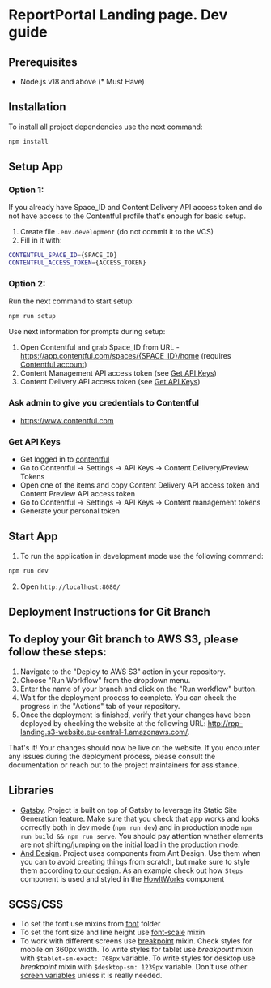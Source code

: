 # ReportPortal Landing page. Dev guide

## Prerequisites
- Node.js v18 and above (* Must Have)

## Installation
To install all project dependencies use the next command:
```bash
npm install
```

## Setup App

### Option 1:

If you already have Space_ID and Content Delivery API access token and do not have access to the Contentful profile that's enough for basic setup.
1. Create file `.env.development` (do not commit it to the VCS)
2. Fill in it with:
```bash
CONTENTFUL_SPACE_ID={SPACE_ID}
CONTENTFUL_ACCESS_TOKEN={ACCESS_TOKEN}
```

### Option 2:

Run the next command to start setup:
```bash
npm run setup
```

Use next information for prompts during setup:

1. Open Contentful and grab Space_ID from URL - https://app.contentful.com/spaces/{SPACE_ID}/home (requires [Contentful account](#ask-admin-to-give-you-credentials-to-contentful))
2. Content Management API access token (see [Get API Keys](#get-api-keys))
3. Content Delivery API access token (see [Get API Keys](#get-api-keys))

### Ask admin to give you credentials to Contentful
- https://www.contentful.com

### Get API Keys
- Get logged in to [contentful](https://www.contentful.com)
- Go to Contentful -> Settings -> API Keys -> Content Delivery/Preview Tokens
- Open one of the items and copy Content Delivery API access token and Content Preview API access token
- Go to Contentful -> Settings -> API Keys ->  Content management tokens
- Generate your personal token

## Start App

1. To run the application in development mode use the following command:
```bash
npm run dev
```
2. Open `http://localhost:8080/`

## Deployment Instructions for Git Branch
## To deploy your Git branch to AWS S3, please follow these steps:

1. Navigate to the "Deploy to AWS S3" action in your repository.
2. Choose "Run Workflow" from the dropdown menu.
3. Enter the name of your branch and click on the "Run workflow" button.
4. Wait for the deployment process to complete. You can check the progress in the "Actions" tab of your repository.
5. Once the deployment is finished, verify that your changes have been deployed by checking the website at the following URL: http://rpp-landing.s3-website.eu-central-1.amazonaws.com/.

That's it! Your changes should now be live on the website. If you encounter any issues during the deployment process, please consult the documentation or reach out to the project maintainers for assistance.

## Libraries

- [Gatsby](https://www.gatsbyjs.com/). Project is built on top of Gatsby to leverage its Static Site Generation feature. Make sure that you check that app works and looks correctly both in dev mode (`npm run dev`) and in production mode `npm run build && npm run serve`. You should pay attention whether elements are not shifting/jumping on the initial load in the production mode.
- [And Design](https://ant.design/components/overview/). Project uses components from Ant Design. Use them when you can to avoid creating things from scratch, but make sure to style them according [to our design](https://www.figma.com/file/JDa2JNX88qMJbdWeFpBfNz/%F0%9F%8C%90-RP-Landing-2.0). As an example check out how `Steps` component is used and styled in the [HowItWorks](./src/components/LandingPage/HowItWorks) component

## SCSS/CSS

- To set the font use mixins from [font](./src/styles/mixins/font.scss) folder
- To set the font size and line height use [font-scale](./src/styles/mixins/font-scale.scss) mixin
- To work with different screens use [breakpoint](./src/styles/mixins/breakpoint.scss) mixin. Check styles for mobile on 360px width. To write styles for tablet use _breakpoint_ mixin with `$tablet-sm-exact: 768px` variable. To write styles for desktop use _breakpoint_ mixin with `$desktop-sm: 1239px` variable. Don't use other [screen variables](./src/styles/variables/screen.scss) unless it is really needed.
